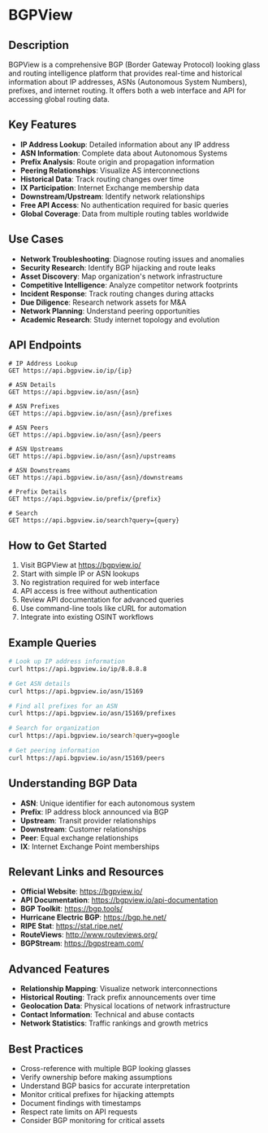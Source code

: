 # BGPView

## Description
BGPView is a comprehensive BGP (Border Gateway Protocol) looking glass and routing intelligence platform that provides real-time and historical information about IP addresses, ASNs (Autonomous System Numbers), prefixes, and internet routing. It offers both a web interface and API for accessing global routing data.

## Key Features
- **IP Address Lookup**: Detailed information about any IP address
- **ASN Information**: Complete data about Autonomous Systems
- **Prefix Analysis**: Route origin and propagation information
- **Peering Relationships**: Visualize AS interconnections
- **Historical Data**: Track routing changes over time
- **IX Participation**: Internet Exchange membership data
- **Downstream/Upstream**: Identify network relationships
- **Free API Access**: No authentication required for basic queries
- **Global Coverage**: Data from multiple routing tables worldwide

## Use Cases
- **Network Troubleshooting**: Diagnose routing issues and anomalies
- **Security Research**: Identify BGP hijacking and route leaks
- **Asset Discovery**: Map organization's network infrastructure
- **Competitive Intelligence**: Analyze competitor network footprints
- **Incident Response**: Track routing changes during attacks
- **Due Diligence**: Research network assets for M&A
- **Network Planning**: Understand peering opportunities
- **Academic Research**: Study internet topology and evolution

## API Endpoints
```
# IP Address Lookup
GET https://api.bgpview.io/ip/{ip}

# ASN Details
GET https://api.bgpview.io/asn/{asn}

# ASN Prefixes
GET https://api.bgpview.io/asn/{asn}/prefixes

# ASN Peers
GET https://api.bgpview.io/asn/{asn}/peers

# ASN Upstreams
GET https://api.bgpview.io/asn/{asn}/upstreams

# ASN Downstreams
GET https://api.bgpview.io/asn/{asn}/downstreams

# Prefix Details
GET https://api.bgpview.io/prefix/{prefix}

# Search
GET https://api.bgpview.io/search?query={query}
```

## How to Get Started
1. Visit BGPView at https://bgpview.io/
2. Start with simple IP or ASN lookups
3. No registration required for web interface
4. API access is free without authentication
5. Review API documentation for advanced queries
6. Use command-line tools like cURL for automation
7. Integrate into existing OSINT workflows

## Example Queries
```bash
# Look up IP address information
curl https://api.bgpview.io/ip/8.8.8.8

# Get ASN details
curl https://api.bgpview.io/asn/15169

# Find all prefixes for an ASN
curl https://api.bgpview.io/asn/15169/prefixes

# Search for organization
curl https://api.bgpview.io/search?query=google

# Get peering information
curl https://api.bgpview.io/asn/15169/peers
```

## Understanding BGP Data
- **ASN**: Unique identifier for each autonomous system
- **Prefix**: IP address block announced via BGP
- **Upstream**: Transit provider relationships
- **Downstream**: Customer relationships
- **Peer**: Equal exchange relationships
- **IX**: Internet Exchange Point memberships

## Relevant Links and Resources
- **Official Website**: https://bgpview.io/
- **API Documentation**: https://bgpview.io/api-documentation
- **BGP Toolkit**: https://bgp.tools/
- **Hurricane Electric BGP**: https://bgp.he.net/
- **RIPE Stat**: https://stat.ripe.net/
- **RouteViews**: http://www.routeviews.org/
- **BGPStream**: https://bgpstream.com/

## Advanced Features
- **Relationship Mapping**: Visualize network interconnections
- **Historical Routing**: Track prefix announcements over time
- **Geolocation Data**: Physical locations of network infrastructure
- **Contact Information**: Technical and abuse contacts
- **Network Statistics**: Traffic rankings and growth metrics

## Best Practices
- Cross-reference with multiple BGP looking glasses
- Verify ownership before making assumptions
- Understand BGP basics for accurate interpretation
- Monitor critical prefixes for hijacking attempts
- Document findings with timestamps
- Respect rate limits on API requests
- Consider BGP monitoring for critical assets